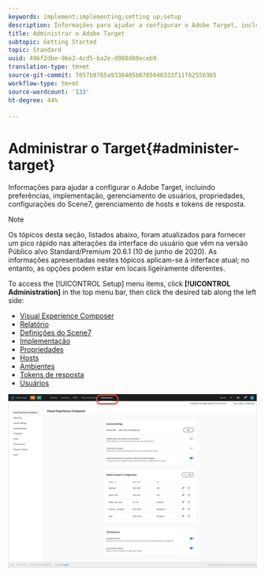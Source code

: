 ```yaml
---
keywords: implement;implementing;setting up;setup
description: Informações para ajudar a configurar o Adobe Target, incluindo preferências, implementação, gerenciamento de usuários, propriedades, configurações do Scene7, gerenciamento de hosts e tokens de resposta.
title: Administrar o Adobe Target
subtopic: Getting Started
topic: Standard
uuid: 496f2dbe-96e2-4cd5-ba2e-d980d80eceb9
translation-type: tm+mt
source-git-commit: 7857b9765a9338405b6705046333f11f8255b365
workflow-type: tm+mt
source-wordcount: '133'
ht-degree: 44%

---
```



# Administrar o Target{#administer-target}

Informações para ajudar a configurar o Adobe Target, incluindo preferências, implementação, gerenciamento de usuários, propriedades, configurações do Scene7, gerenciamento de hosts e tokens de resposta.

>[!NOTE]
>
>Os tópicos desta seção, listados abaixo, foram atualizados para fornecer um pico rápido nas alterações da interface do usuário que vêm na versão Público alvo Standard/Premium 20.6.1 (10 de junho de 2020). As informações apresentadas nestes tópicos aplicam-se à interface atual; no entanto, as opções podem estar em locais ligeiramente diferentes.

To access the [!UICONTROL Setup] menu items, click **[!UICONTROL Administration]** in the top menu bar, then click the desired tab along the left side:

* [Visual Experience Composer](/help/administrating-target/visual-experience-composer-set-up.md)
* [Relatório](/help/administrating-target/reporting.md)
* [Definições do Scene7](/help/administrating-target/scene7-settings.md)
* [Implementação](/help/c-implementing-target/implementing-target.md)
* [Propriedades](/help/administrating-target/c-user-management/property-channel/property-channel.md)
* [Hosts](/help/administrating-target/hosts.md)
* [Ambientes](/help/administrating-target/environments.md)
* [Tokens de resposta](/help/administrating-target/response-tokens.md)
* [Usuários](/help/administrating-target/c-user-management/user-management.md)

![Menu Administração de Públicos alvos da Adobe](/help/administrating-target/assets/administration.png)